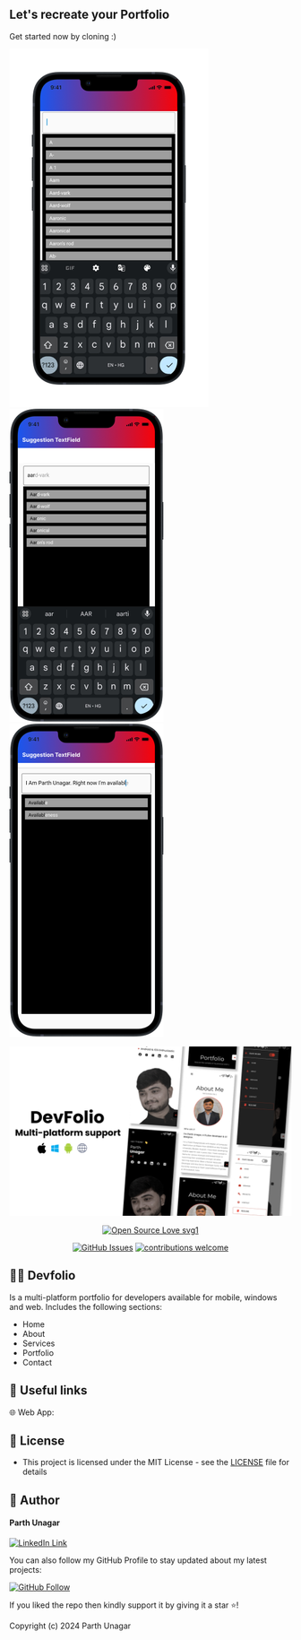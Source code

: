 ## Let's recreate your Portfolio

Get started now by cloning :)

<img src="https://github.com/parthunagar/Suggestion_textfield_project/blob/main/assets/pkg_ui_ss1.png"><img src="https://github.com/parthunagar/Suggestion_textfield_project/blob/main/assets/pkg_ui_ss2.png"><img src="https://github.com/parthunagar/Suggestion_textfield_project/blob/main/assets/pkg_ui_ss3.png">

<img src="https://github.com/parthunagar/portfolio/blob/main/assets/work/banner2.png">

<br>

<div align="center">

[![Open Source Love svg1](https://badges.frapsoft.com/os/v1/open-source.svg?v=103)](#)
<!-- [![GitHub Forks](https://img.shields.io/github/forks/saadhaxxan/Car_Game_Python_Pygame.svg?style=social&label=Fork&maxAge=2592000)](https://github.com/m-hamzashakeel/DevFolio/fork) -->
[![GitHub Issues](https://img.shields.io/github/issues/saadhaxxan/Car_Game_Python_Pygame.svg?style=flat&label=Issues&maxAge=2592000)](https://github.com/parthunagar/portfolio/issues)
[![contributions welcome](https://img.shields.io/badge/contributions-welcome-brightgreen.svg?style=flat&label=Contributions&colorA=red&colorB=black	)](#)

</div>

## 🧑‍💻 Devfolio
Is a multi-platform portfolio for developers available for mobile, windows and web. Includes the following sections:
- Home
- About
- Services
- Portfolio
- Contact

## 🔗 Useful links

<!-- 🌐 Web App: https://mhmzdev.github.io/devfolio -->
🌐 Web App: 

<!-- 📱 Android App: https://play.google.com/store/apps/details?id=com.hmz.folio -->

<!-- 📙 Article: https://mhamzadev.medium.com/folio-responsive-portfolio-using-flutter-2-0-86ae3e6cce4f -->


## 🔑 License
- This project is licensed under the MIT License - see the [LICENSE](LICENSE.md) file for details

## 🧑 Author

#### Parth Unagar
[![LinkedIn Link](https://img.shields.io/badge/Connect-Unagar-blue.svg?logo=linkedin&longCache=true&style=social&label=Connect
)](https://www.linkedin.com/in/parth-unagar-154a88166/)

You can also follow my GitHub Profile to stay updated about my latest projects:

[![GitHub Follow](https://img.shields.io/badge/Connect-Unagar-blue.svg?logo=Github&longCache=true&style=social&label=Follow)](https://github.com/parthunagar)

If you liked the repo then kindly support it by giving it a star ⭐!

Copyright (c) 2024 Parth Unagar
